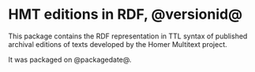 # HMT editions in RDF, @versionid@ #

This package contains the RDF representation in TTL syntax of published archival editions of texts developed by the Homer Multitext project.

It was packaged on @packagedate@.

